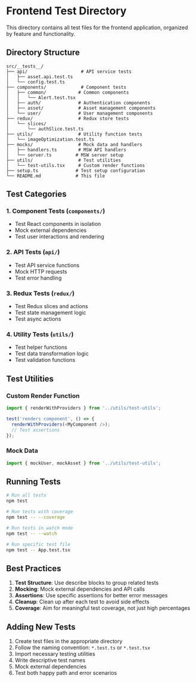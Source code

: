 # Frontend Test Directory

This directory contains all test files for the frontend application, organized by feature and functionality.

## Directory Structure

```
src/__tests__/
├── api/                    # API service tests
│   ├── asset.api.test.ts
│   └── config.test.ts
├── components/             # Component tests
│   ├── common/            # Common components
│   │   └── Alert.test.tsx
│   ├── auth/              # Authentication components
│   ├── asset/             # Asset management components
│   └── user/              # User management components
├── redux/                 # Redux store tests
│   └── slices/
│       └── authSlice.test.ts
├── utils/                 # Utility function tests
│   └── imageOptimization.test.ts
├── mocks/                 # Mock data and handlers
│   ├── handlers.ts        # MSW API handlers
│   └── server.ts         # MSW server setup
├── utils/                 # Test utilities
│   └── test-utils.tsx     # Custom render functions
├── setup.ts              # Test setup configuration
└── README.md             # This file
```

## Test Categories

### 1. **Component Tests** (`components/`)
- Test React components in isolation
- Mock external dependencies
- Test user interactions and rendering

### 2. **API Tests** (`api/`)
- Test API service functions
- Mock HTTP requests
- Test error handling

### 3. **Redux Tests** (`redux/`)
- Test Redux slices and actions
- Test state management logic
- Test async actions

### 4. **Utility Tests** (`utils/`)
- Test helper functions
- Test data transformation logic
- Test validation functions

## Test Utilities

### Custom Render Function
```typescript
import { renderWithProviders } from '../utils/test-utils';

test('renders component', () => {
  renderWithProviders(<MyComponent />);
  // Test assertions
});
```

### Mock Data
```typescript
import { mockUser, mockAsset } from '../utils/test-utils';
```

## Running Tests

```bash
# Run all tests
npm test

# Run tests with coverage
npm test -- --coverage

# Run tests in watch mode
npm test -- --watch

# Run specific test file
npm test -- App.test.tsx
```

## Best Practices

1. **Test Structure**: Use describe blocks to group related tests
2. **Mocking**: Mock external dependencies and API calls
3. **Assertions**: Use specific assertions for better error messages
4. **Cleanup**: Clean up after each test to avoid side effects
5. **Coverage**: Aim for meaningful test coverage, not just high percentages

## Adding New Tests

1. Create test files in the appropriate directory
2. Follow the naming convention: `*.test.ts` or `*.test.tsx`
3. Import necessary testing utilities
4. Write descriptive test names
5. Mock external dependencies
6. Test both happy path and error scenarios
